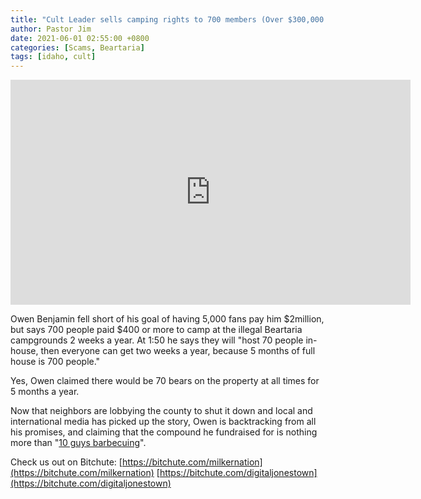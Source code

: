 ```yaml
---
title: "Cult Leader sells camping rights to 700 members (Over $300,000 profited)"
author: Pastor Jim
date: 2021-06-01 02:55:00 +0800
categories: [Scams, Beartaria]
tags: [idaho, cult]
---
```


<iframe width="640" height="360" src="https://www.youtube.com/embed/k06pOaDqkMc" title="YouTube video player" frameborder="0" allow="accelerometer; autoplay; clipboard-write; encrypted-media; gyroscope; picture-in-picture" allowfullscreen></iframe>

Owen Benjamin fell short of his goal of having 5,000 fans pay him $2million, but says 700 people paid $400 or more to camp at the illegal Beartaria campgrounds 2 weeks a year. At 1:50 he says they will "host 70 people in-house, then everyone can get two weeks a year, because 5 months of full house is 700 people."

Yes, Owen claimed there would be 70 bears on the property at all times for 5 months a year. 

Now that neighbors are lobbying the county to shut it down and local and international media has picked up the story, Owen is backtracking from all his promises, and claiming that the compound he fundraised for is nothing more than "[10 guys barbecuing](https://youtu.be/vAhNx4tf2gM?t=1382)".

Check us out on Bitchute: 
[https://bitchute.com/milkernation](https://bitchute.com/milkernation)
[https://bitchute.com/digitaljonestown](https://bitchute.com/digitaljonestown)

